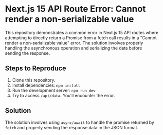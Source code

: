 # Next.js 15 API Route Error: Cannot render a non-serializable value

This repository demonstrates a common error in Next.js 15 API routes where attempting to directly return a Promise from a fetch call results in a "Cannot render a non-serializable value" error.  The solution involves properly handling the asynchronous operation and serializing the data before sending the response.

## Steps to Reproduce

1. Clone this repository.
2. Install dependencies: `npm install`
3. Run the development server: `npm run dev`
4. Try to access `/api/data`.  You'll encounter the error.

## Solution

The solution involves using `async/await` to handle the promise returned by `fetch` and properly sending the response data in the JSON format.